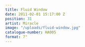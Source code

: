 ```yaml
---
title: Fluid Window
date: 2011-02-01 15:17:00 Z
position: 31
artist: Miracle
image: "/uploads/fluid-window.jpg"
catalogue-number: HA005
format: 7"
---
```


